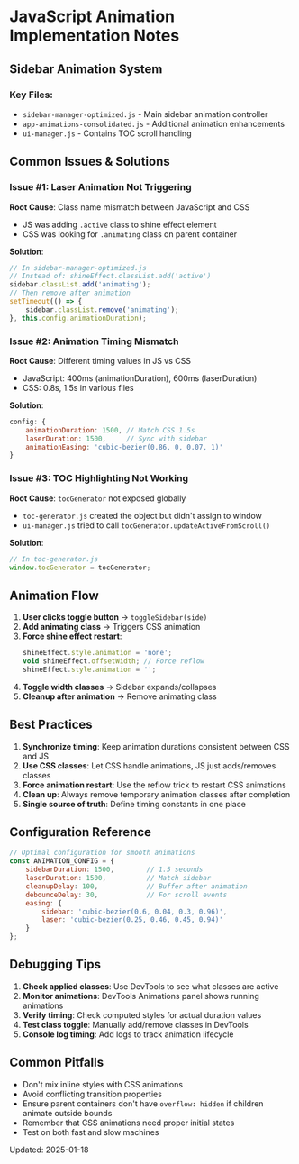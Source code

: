 # JavaScript Animation Implementation Notes

## Sidebar Animation System

### Key Files:
- `sidebar-manager-optimized.js` - Main sidebar animation controller
- `app-animations-consolidated.js` - Additional animation enhancements
- `ui-manager.js` - Contains TOC scroll handling

## Common Issues & Solutions

### Issue #1: Laser Animation Not Triggering

**Root Cause**: Class name mismatch between JavaScript and CSS
- JS was adding `.active` class to shine effect element
- CSS was looking for `.animating` class on parent container

**Solution**:
```javascript
// In sidebar-manager-optimized.js
// Instead of: shineEffect.classList.add('active')
sidebar.classList.add('animating');
// Then remove after animation
setTimeout(() => {
    sidebar.classList.remove('animating');
}, this.config.animationDuration);
```

### Issue #2: Animation Timing Mismatch

**Root Cause**: Different timing values in JS vs CSS
- JavaScript: 400ms (animationDuration), 600ms (laserDuration)
- CSS: 0.8s, 1.5s in various files

**Solution**:
```javascript
config: {
    animationDuration: 1500, // Match CSS 1.5s
    laserDuration: 1500,     // Sync with sidebar
    animationEasing: 'cubic-bezier(0.86, 0, 0.07, 1)'
}
```

### Issue #3: TOC Highlighting Not Working

**Root Cause**: `tocGenerator` not exposed globally
- `toc-generator.js` created the object but didn't assign to window
- `ui-manager.js` tried to call `tocGenerator.updateActiveFromScroll()`

**Solution**:
```javascript
// In toc-generator.js
window.tocGenerator = tocGenerator;
```

## Animation Flow

1. **User clicks toggle button** → `toggleSidebar(side)`
2. **Add animating class** → Triggers CSS animation
3. **Force shine effect restart**:
   ```javascript
   shineEffect.style.animation = 'none';
   void shineEffect.offsetWidth; // Force reflow
   shineEffect.style.animation = '';
   ```
4. **Toggle width classes** → Sidebar expands/collapses
5. **Cleanup after animation** → Remove animating class

## Best Practices

1. **Synchronize timing**: Keep animation durations consistent between CSS and JS
2. **Use CSS classes**: Let CSS handle animations, JS just adds/removes classes
3. **Force animation restart**: Use the reflow trick to restart CSS animations
4. **Clean up**: Always remove temporary animation classes after completion
5. **Single source of truth**: Define timing constants in one place

## Configuration Reference

```javascript
// Optimal configuration for smooth animations
const ANIMATION_CONFIG = {
    sidebarDuration: 1500,        // 1.5 seconds
    laserDuration: 1500,          // Match sidebar
    cleanupDelay: 100,            // Buffer after animation
    debounceDelay: 30,            // For scroll events
    easing: {
        sidebar: 'cubic-bezier(0.6, 0.04, 0.3, 0.96)',
        laser: 'cubic-bezier(0.25, 0.46, 0.45, 0.94)'
    }
};
```

## Debugging Tips

1. **Check applied classes**: Use DevTools to see what classes are active
2. **Monitor animations**: DevTools Animations panel shows running animations
3. **Verify timing**: Check computed styles for actual duration values
4. **Test class toggle**: Manually add/remove classes in DevTools
5. **Console log timing**: Add logs to track animation lifecycle

## Common Pitfalls

- Don't mix inline styles with CSS animations
- Avoid conflicting transition properties
- Ensure parent containers don't have `overflow: hidden` if children animate outside bounds
- Remember that CSS animations need proper initial states
- Test on both fast and slow machines

Updated: 2025-01-18